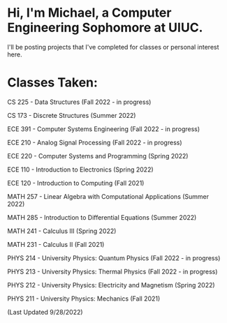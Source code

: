 # Hi, I'm Michael, a Computer Engineering Sophomore at UIUC. 
 
 I'll be posting projects that I've completed for classes or personal interest here.

# Classes Taken:

CS 225 - Data Structures (Fall 2022 - in progress)

CS 173 - Discrete Structures (Summer 2022)

ECE 391 - Computer Systems Engineering (Fall 2022 - in progress)

ECE 210 - Analog Signal Processing (Fall 2022 - in progress)

ECE 220 - Computer Systems and Programming (Spring 2022)

ECE 110 - Introduction to Electronics (Spring 2022)

ECE 120 - Introduction to Computing (Fall 2021)

MATH 257 - Linear Algebra with Computational Applications (Summer 2022)

MATH 285 - Introduction to Differential Equations (Summer 2022)

MATH 241 - Calculus III (Spring 2022)

MATH 231 - Calculus II (Fall 2021)

PHYS 214 - University Physics: Quantum Physics (Fall 2022 - in progress)

PHYS 213 - University Physics: Thermal Physics (Fall 2022 - in progress)

PHYS 212 - University Physics: Electricity and Magnetism (Spring 2022)

PHYS 211 - University Physics: Mechanics (Fall 2021)

(Last Updated 9/28/2022)
